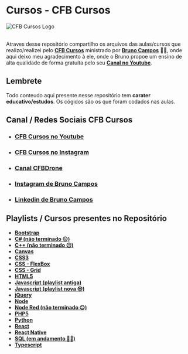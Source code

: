 # Cursos - CFB Cursos
<img src="https://i.imgur.com/PeCcm43.png" alt="CFB Cursos Logo" style="display: block; margin: 0 auto;">

<br>

Atraves desse repositório compartilho os arquivos das aulas/cursos que realizo/realizei pelo [**CFB Cursos**](https://www.youtube.com/@cfbcursos) ministrado por [**Bruno Campos**](https://www.instagram.com/brunopinhocampos/) 👨‍🏫, onde aqui deixo meu agradecimento à ele, onde o Bruno propoe um ensino de alta qualidade de forma gratuíta pelo seu [**Canal no Youtube**](https://www.youtube.com/@cfbcursos). 


## Lembrete
Todo conteudo aqui presente nesse repositório tem **carater educativo/estudos**. Os cógidos são os que foram codados nas aulas.  

## Canal / Redes Sociais CFB Cursos
- ### [**CFB Cursos no Youtube**](https://www.youtube.com/@cfbcursos)
- ### [**CFB Cursos no Instagram**](https://www.instagram.com/cfbcursos/)
- ### [**Canal CFBDrone**](https://www.youtube.com/@cfbdrone)
- ### [**Instagram de Bruno Campos**](https://www.instagram.com/brunopinhocampos/)
- ### [**Linkedin de Bruno Campos**](https://br.linkedin.com/in/bruno-campos-191a1a41/)

## Playlists / Cursos presentes no Repositório
- [**Bootstrap**](https://www.youtube.com/playlist?list=PLx4x_zx8csUgop9qBqm6ReuNa3XraZBrc)
- [**C# (não terminado 😐)**](https://www.youtube.com/playlist?list=PLx4x_zx8csUgop9qBqm6ReuNa3XraZBrc)
- [**C++ (não terminado 😐)**](https://www.youtube.com/playlist?list=PLx4x_zx8csUjczg1qPHavU1vw1IkBcm40)
- [**Canvas**](https://www.youtube.com/playlist?list=PLx4x_zx8csUgPYODrHLlIw3ibmGBudkHr)
- [**CSS3**](https://www.youtube.com/playlist?list=PLx4x_zx8csUi47Bnugpk78nqJN6rYvEnV)
- [**CSS - FlexBox**](https://www.youtube.com/playlist?list=PLx4x_zx8csUhDWtEa-AtDAgSSmLObBVaz)
- [**CSS - Grid**](https://www.youtube.com/playlist?list=PLx4x_zx8csUjBWkYq0VZBENH2K1siCmN6)
- [**HTML5**](https://www.youtube.com/playlist?list=PLx4x_zx8csUiVHRDO_7qhOaeNrrQ5uU8c)
- [**Javascript (playlist antiga)**](https://www.youtube.com/playlist?list=PLx4x_zx8csUj3IbPQ4_X5jis_SkCol3eC)
- [**Javascript (playlist nova 😎)**](https://www.youtube.com/playlist?list=PLx4x_zx8csUg_AxxbVWHEyAJ6cBdsYc0T)
- [**jQuery**](https://www.youtube.com/playlist?list=PLx4x_zx8csUiOBWiybY2cIjhNLIUn4JCn)
- [**Node**](https://www.youtube.com/playlist?list=PLx4x_zx8csUjFC41ev2qX5dnr-0ThpoXE)
- [**Node Red (não terminado 😐)**](https://www.youtube.com/playlist?list=PLx4x_zx8csUhp_HTUBLl2E_Yz9EuDou60)
- [**PHP5**](https://www.youtube.com/playlist?list=PLx4x_zx8csUgB4R1dDXke4uKMq-IrSr4B)
- [**Python**](https://www.youtube.com/playlist?list=PLx4x_zx8csUhuVgWfy7keQQAy7t1J35TR)
- [**React**](https://www.youtube.com/playlist?list=PLx4x_zx8csUh752BVDGZkxYpY9lS40fyC)
- [**React Native**](https://www.youtube.com/playlist?list=PLx4x_zx8csUgyDN7j9L7gykBjxByM_etD)
- [**SQL (em andamento 🧙‍♂️)**](https://www.youtube.com/playlist?list=PLx4x_zx8csUgQUjExcssR3utb3JIX6Kra)
- [**Typescript**](https://www.youtube.com/playlist?list=PLx4x_zx8csUhtPMrkiGvFJVE5LX8Qat5s)